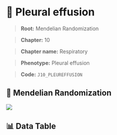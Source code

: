 # 🧪 Pleural effusion

> **Root:** Mendelian Randomization

> **Chapter:** 10  

> **Chapter name:** Respiratory

> **Phenotype:** Pleural effusion  

> **Code:** `J10_PLEUREFFUSION`

## 🧬 Mendelian Randomization  

<img src="/MR/Figures/Forward/J10_PLEUREFFUSION.png"/>

## 📊 Data Table

<CsvTableMRF src="/MR/Data/Forward/J10_PLEUREFFUSION.csv"/>
